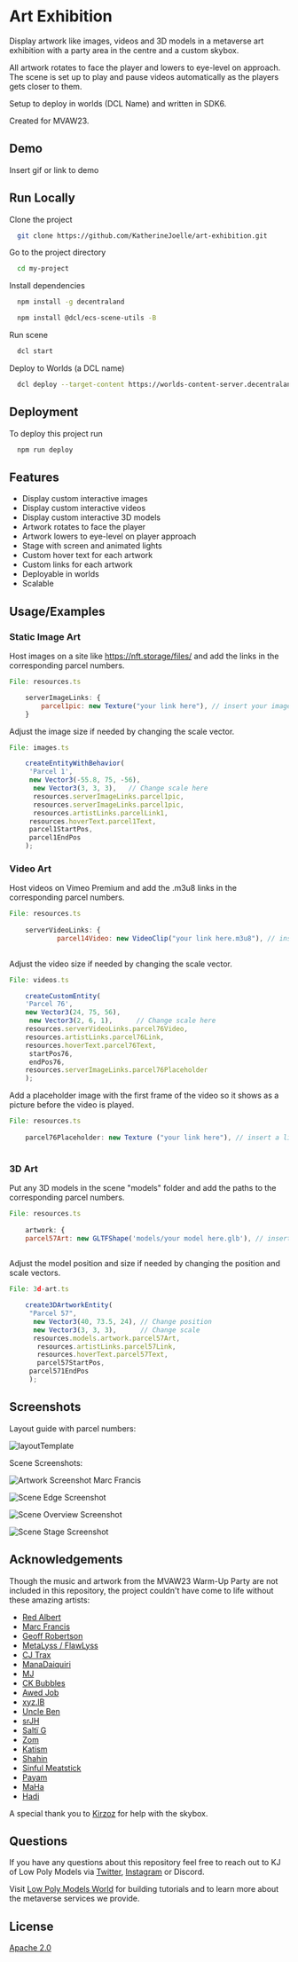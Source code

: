 
# Art Exhibition 

Display artwork like images, videos and 3D models in a metaverse art exhibition with a party area in the centre and a custom skybox. 

All artwork rotates to face the player and lowers to eye-level on approach. The scene is set up to play and pause videos automatically as the players gets closer to them.

Setup to deploy in worlds (DCL Name) and written in SDK6. 

Created for MVAW23.




## Demo

Insert gif or link to demo


## Run Locally

Clone the project

```bash
  git clone https://github.com/KatherineJoelle/art-exhibition.git
```

Go to the project directory

```bash
  cd my-project
```

Install dependencies

```bash
  npm install -g decentraland
```

```bash
  npm install @dcl/ecs-scene-utils -B
```

Run scene

```bash
  dcl start
```

Deploy to Worlds (a DCL name)

```bash
  dcl deploy --target-content https://worlds-content-server.decentraland.org
```
## Deployment

To deploy this project run

```bash
  npm run deploy
```


## Features

- Display custom interactive images
- Display custom interactive videos
- Display custom interactive 3D models
- Artwork rotates to face the player
- Artwork lowers to eye-level on player approach
- Stage with screen and animated lights
- Custom hover text for each artwork
- Custom links for each artwork
- Deployable in worlds
- Scalable


## Usage/Examples

### Static Image Art 

Host images on a site like https://nft.storage/files/ and add the links in the corresponding parcel numbers.

```javascript
File: resources.ts

    serverImageLinks: {
        parcel1pic: new Texture("your link here"), // insert your image link here
    }
```

Adjust the image size if needed by changing the scale vector.

```javascript
File: images.ts

    createEntityWithBehavior(
     'Parcel 1',
     new Vector3(-55.8, 75, -56),
      new Vector3(3, 3, 3),   // Change scale here
      resources.serverImageLinks.parcel1pic,
      resources.serverImageLinks.parcel1pic,
      resources.artistLinks.parcelLink1,
     resources.hoverText.parcel1Text,
     parcel1StartPos,
     parcel1EndPos
    );

```


### Video Art 

Host videos on Vimeo Premium and add the .m3u8 links in the corresponding parcel numbers.

```javascript
File: resources.ts
    
    serverVideoLinks: {
            parcel14Video: new VideoClip("your link here.m3u8"), // insert your video link here 
   
```

Adjust the video size if needed by changing the scale vector.

```javascript
File: videos.ts

    createCustomEntity(
    'Parcel 76',
    new Vector3(24, 75, 56),
     new Vector3(2, 6, 1),      // Change scale here
    resources.serverVideoLinks.parcel76Video,
    resources.artistLinks.parcel76Link,
    resources.hoverText.parcel76Text,
     startPos76,
     endPos76,
    resources.serverImageLinks.parcel76Placeholder
    );

```

Add a placeholder image with the first frame of the video so it shows as a picture before the video is played.

```javascript
File: resources.ts
    
    parcel76Placeholder: new Texture ("your link here"), // insert a link to your placeholder image here 
   
```





### 3D Art 

Put any 3D models in the scene "models" folder and add the paths to the corresponding parcel numbers.

```javascript
File: resources.ts
    
    artwork: {
    parcel57Art: new GLTFShape('models/your model here.glb'), // insert path to 3d model
   
```

Adjust the model position and size if needed by changing the position and scale vectors.

```javascript
File: 3d-art.ts

    create3DArtworkEntity(
     "Parcel 57",
      new Vector3(40, 73.5, 24), // Change position
      new Vector3(3, 3, 3),      // Change scale
      resources.models.artwork.parcel57Art,
       resources.artistLinks.parcel57Link,
       resources.hoverText.parcel57Text,
       parcel57StartPos,
     parcel571EndPos
     );

```
## Screenshots

Layout guide with parcel numbers: 

![layoutTemplate](https://github.com/KatherineJoelle/art-exhibition/assets/53322457/78345c62-e420-4c78-bd63-bf2563816bf3)

Scene Screenshots: 

![Artwork Screenshot Marc Francis](https://github.com/KatherineJoelle/art-exhibition/assets/53322457/4429765a-f4f5-47b9-b4c9-93efa8e63843)

![Scene Edge Screenshot](https://github.com/KatherineJoelle/art-exhibition/assets/53322457/55799120-4552-49df-953b-184f9fb866a2)

![Scene Overview Screenshot](https://github.com/KatherineJoelle/art-exhibition/assets/53322457/a00fabbb-ff1b-47f0-9fe0-d9771d20a4ee)

![Scene Stage Screenshot](https://github.com/KatherineJoelle/art-exhibition/assets/53322457/69c80a08-af0e-4c7a-801f-663c11ea7cd9)




## Acknowledgements

Though the music and artwork from the MVAW23 Warm-Up Party are not included in this repository, the project couldn't have come to life without these amazing artists:

 - [Red Albert](https://awesomeopensource.com/project/elangosundar/awesome-README-templates)
 - [Marc Francis](https://github.com/matiassingers/awesome-readme)
 - [Geoff Robertson](https://bulldogjob.com/news/449-how-to-write-a-good-readme-for-your-github-project)
  - [MetaLyss / FlawLyss](https://www.instagram.com/meta.lyss/)
 - [CJ Trax](https://twitter.com/DJTRAXNFT)
 - [ManaDaiquiri](https://twitter.com/ManaDaiquiriDCL)
  - [MJ](https://twitter.com/majocamcam)
 - [CK Bubbles](https://twitter.com/iamckbubbles)
 - [Awed Job](https://twitter.com/AwedJob)
  - [xyz.lB](https://twitter.com/rssquare1)
 - [Uncle Ben](https://twitter.com/bennyretired)
 - [srJH](https://twitter.com/srjhaidze)
  - [Saltï G](https://twitter.com/reinasalti)
 - [Zom](https://twitter.com/zom_eth)
 - [Katism](https://objkt.com/profile/tz1S35ewEKwms8unSiFJejqcVLdtPUggUgac/created)
  - [Shahin](https://opensea.io/assets/ethereum/0x495f947276749ce646f68ac8c248420045cb7b5e/71975729801318550932790343850925633052120848579006819038187677641451927240705)
 - [Sinful Meatstick](https://twitter.com/SinfulMeatStick)
 - [Payam](https://twitter.com/payam_star)
  - [MaHa](https://twitter.com/Ma3dha)
 - [Hadi](https://www.instagram.com/sonay_hadi/)


A special thank you to [Kirzoz](https://twitter.com/Kirzoz3D) for help with the skybox. 
## Questions

If you have any questions about this repository feel free to reach out to KJ of Low Poly Models via [Twitter]("https://twitter.com/LowPolyModelsW"), [Instagram]("https://www.instagram.com/lowpolymodelsw/") or Discord. 

Visit [Low Poly Models World]("https://www.lowpolymodelsworld.com/") for building tutorials and to learn more about the metaverse services we provide. 


## License

[Apache 2.0](https://choosealicense.com/licenses/apache-2.0/)

